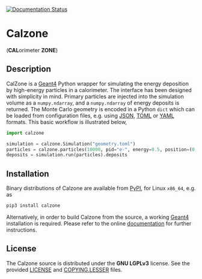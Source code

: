 [![Documentation Status](https://readthedocs.org/projects/calzone/badge/?version=latest)](https://calzone.readthedocs.io/en/latest/?badge=latest)

# Calzone
(**CAL**orimeter **ZONE**)


## Description

CalZone is a [Geant4][Geant4] Python wrapper for simulating the energy
deposition by high-energy particles in a calorimeter. The interface has been
designed with simplicity in mind. Primary particles are injected into the
simulation volume as a `numpy.ndarray`, and a `numpy.ndarray` of energy deposits
is returned. The Monte Carlo geometry is encoded in a Python `dict` which can be
loaded from configuration files, e.g. using [JSON][JSON], [TOML][TOML] or
[YAML][YAML] formats. This basic workflow is illustrated below,

```python
import calzone

simulation = calzone.Simulation("geometry.toml")
particles = calzone.particles(10000, pid="e-", energy=0.5, position=(0,0,1))
deposits = simulation.run(particles).deposits
```


## Installation

Binary distributions of Calzone are available from [PyPI][PyPI], for Linux
`x86_64`, e.g. as

```bash
pip3 install calzone
```

Alternatively, in order to build Calzone from the source, a working
[Geant4][Geant4] installation is required. Please refer to the online
[documentation][INSTALLATION] for further instructions.


## License
The Calzone source is distributed under the **GNU LGPLv3** license. See the
provided [LICENSE](LICENSE) and [COPYING.LESSER](COPYING.LESSER) files.


[INSTALLATION]: https://calzone.readthedocs.io/en/latest/installation.html
[JSON]: https://www.json.org/json-en.html
[Geant4]: https://geant4.web.cern.ch/docs/
[PyPI]: https://pypi.org/project/calzone/
[TOML]: https://toml.io/en/
[YAML]: https://yaml.org/
